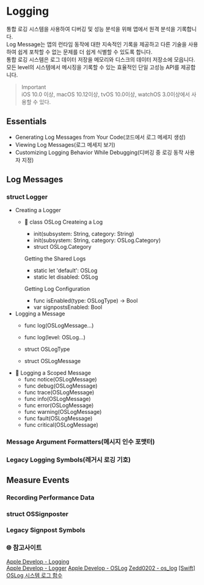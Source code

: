 # Logging
통합 로깅 시스템을 사용하여 디버깅 및 성능 분석을 위해 앱에서 원격 분석을 기록합니다.   
Log Message는 앱의 런타임 동작에 대한 지속적인 기록을 제공하고 다른 기술을 사용하여 쉽게 포착할 수 없는 문제를 더 쉽게 식별할 수 있도록 합니다.   
통합 로깅 시스템은 로그 데이터 저장을 메모리와 디스크의 데이터 저장소에 모읍니다.   
모든 level의 시스템에서 메시징을 기록할 수 있는 효율적인 단일 고성능 API를 제공합니다.
> Important   
> iOS 10.0 이상, macOS 10.12이상, tvOS 10.0이상, watchOS 3.0이상에서 사용할 수 있다.

## Essentials
- Generating Log Messages from Your Code(코드에서 로그 메세지 생성)
- Viewing Log Messages(로그 메세지 보기)
- Customizing Logging Behavior While Debugging(디버깅 중 로깅 동작 사용자 지정)

## Log Messages
### struct Logger 
- Creating a Logger
  - 🔴 class OSLog
    Createing a Log
    - init(subsystem: String, category: String)
    - init(subsystem: String, category: OSLog.Category)
    - struct OSLog.Category
    
    Getting the Shared Logs
    - static let 'default': OSLog
    - static let disabled: OSLog
    
    Getting Log Configuration
    - func isEnabled(type: OSLogType) -> Bool
    - var signpostsEnabled: Bool
- Logging a Message
  - func log(OSLogMessage...)
  - func log(level: OSLog...)
  
  - struct OSLogType
  
  - struct OSLogMessage 
- 🔴 Logging a Scoped Message
  - func notice(OSLogMessage)
  - func debug(OSLogMessage)
  - func trace(OSLogMessage)
  - func info(OSLogMessage)
  - func error(OSLogMessage)
  - func warning(OSLogMessage)
  - func fault(OSLogMessage)
  - func critical(OSLogMessage)

### Message Argument Formatters(메시지 인수 포맷터)

### Legacy Logging Symbols(레거시 로깅 기호)

## Measure Events

### Recording Performance Data

### struct OSSignposter

### Legacy Signpost Symbols

### 🌐 참고사이트   
[Apple Develop - Logging](https://developer.apple.com/documentation/os/logging)   
[Apple Develop - Logger](https://developer.apple.com/documentation/os/logger)
[Apple Develop - OSLog](https://developer.apple.com/documentation/os/oslog)
[Zedd0202 - os_log](https://zeddios.tistory.com/979)
[[Swift] OSLog 시스템 로그 함수](https://velog.io/@bibi6666667/Swift-OSLog-%EC%8B%9C%EC%8A%A4%ED%85%9C-%EB%A1%9C%EA%B7%B8-%ED%95%A8%EC%88%98)